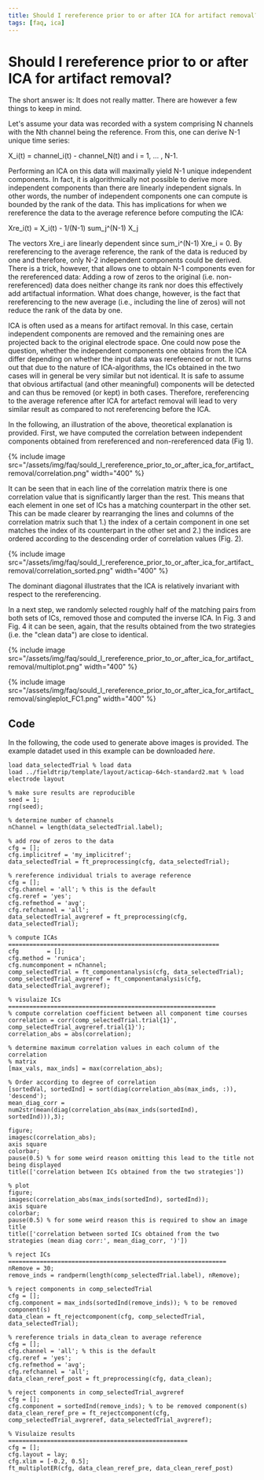 ```yaml
---
title: Should I rereference prior to or after ICA for artifact removal?
tags: [faq, ica]
---
```


# Should I rereference prior to or after ICA for artifact removal?

The short answer is: It does not really matter. There are however a few things to keep in mind.

Let's assume your data was recorded with a system comprising N channels with the Nth channel being the reference. From this, one can derive N-1 unique time series:

X_i(t) = channel_i(t) - channel_N(t) and i = 1, … , N-1. 

Performing an ICA on this data will maximally yield N-1 unique independent components. In fact, it is algorithmically not possible to derive more independent components than there are linearly independent signals. In other words, the number of independent components one can compute is bounded by the rank of the data. This has implications for when we rereference the data to the average reference before computing the ICA:

Xre_i(t) = X_i(t) - 1/(N-1) sum_j^(N-1) X_j

The vectors Xre_i are linearly dependent since sum_i^(N-1) Xre_i = 0. By rereferencing to the average reference, the rank of the data is reduced by one and therefore, only N-2 independent components could be derived. There is a trick, however, that allows one to obtain N-1 components even for the rereferenced data: Adding a row of zeros to the original (i.e. non-rereferenced) data does neither change its rank nor does this effectively add artifactual information. What does change, however, is the fact that rereferencing to the new average (i.e., including the line of zeros) will not reduce the rank of the data by one. 

ICA is often used as a means for artifact removal. In this case, certain independent components are removed and the remaining ones are projected back to the original electrode space. One could now pose the question, whether the independent components one obtains from the ICA differ depending on whether the input data was rerefeenced or not. It turns out that due to the nature of ICA-algorithms, the ICs obtained in the two cases will in general be very similar but not identical. It is safe to assume that obvious artifactual (and other meaningful) components will be detected and can thus be removed (or kept) in both cases. Therefore, rereferencing to the average reference after ICA for artefact removal will lead to very similar result as compared to not rereferencing before the ICA. 

In the following, an illustration of the above, theoretical explanation is provided. First, we have computed the correlation between independent components obtained from rereferenced and non-rereferenced data (Fig 1). 

{% include image src="/assets/img/faq/sould_I_rereference_prior_to_or_after_ica_for_artifact_removal/correlation.png" width="400" %}

It can be seen that in each line of the correlation matrix there is one correlation value that is significantly larger than the rest. This means that each element in one set of ICs has a matching counterpart in the other set. This can be made clearer by rearranging the lines and columns of the correlation matrix such that 1.) the index of a certain component in one set matches the index of its counterpart in the other set and 2.) the indices are ordered according to the descending order of correlation values (Fig. 2). 

{% include image src="/assets/img/faq/sould_I_rereference_prior_to_or_after_ica_for_artifact_removal/correlation_sorted.png" width="400" %}

The dominant diagonal illustrates that the ICA is relatively invariant with respect to the rereferencing.

In a next step, we randomly selected roughly half of the matching pairs from both sets of ICs, removed those and computed the inverse ICA. In Fig. 3 and Fig. 4 it can be seen, again, that the results obtained from the two strategies (i.e. the "clean data") are close to identical.

{% include image src="/assets/img/faq/sould_I_rereference_prior_to_or_after_ica_for_artifact_removal/multiplot.png" width="400" %}

{% include image src="/assets/img/faq/sould_I_rereference_prior_to_or_after_ica_for_artifact_removal/singleplot_FC1.png" width="400" %}


## Code

In the following, the code used to generate above images is provided. The example datadet used in this example can be downloaded *here*.

```
load data_selectedTrial % load data
load ../fieldtrip/template/layout/acticap-64ch-standard2.mat % load electrode layout

% make sure results are reproducible
seed = 1;
rng(seed);

% determine number of channels
nChannel = length(data_selectedTrial.label);

% add row of zeros to the data
cfg = [];
cfg.implicitref = 'my_implicitref'; 
data_selectedTrial = ft_preprocessing(cfg, data_selectedTrial);

% rereference individual trials to average reference
cfg = [];
cfg.channel = 'all'; % this is the default
cfg.reref = 'yes';
cfg.refmethod = 'avg';
cfg.refchannel = 'all';
data_selectedTrial_avgreref = ft_preprocessing(cfg, data_selectedTrial);

% compute ICAs ============================================================
cfg        = [];
cfg.method = 'runica'; 
cfg.numcomponent = nChannel;
comp_selectedTrial = ft_componentanalysis(cfg, data_selectedTrial);
comp_selectedTrial_avgreref = ft_componentanalysis(cfg, data_selectedTrial_avgreref);

% visulaize ICs ===========================================================
% compute correlation coefficient between all component time courses
correlation = corr(comp_selectedTrial.trial{1}', comp_selectedTrial_avgreref.trial{1}');
correlation_abs = abs(correlation);

% determine maximum correlation values in each column of the correlation
% matrix
[max_vals, max_inds] = max(correlation_abs);

% Order according to degree of correlation
[sortedVal, sortedInd] = sort(diag(correlation_abs(max_inds, :)), 'descend');
mean_diag_corr = num2str(mean(diag(correlation_abs(max_inds(sortedInd), sortedInd))),3);

figure;
imagesc(correlation_abs);
axis square
colorbar;
pause(0.5) % for some weird reason omitting this lead to the title not being displayed
title(['correlation between ICs obtained from the two strategies'])

% plot
figure;
imagesc(correlation_abs(max_inds(sortedInd), sortedInd));
axis square
colorbar;
pause(0.5) % for some weird reason this is required to show an image title
title(['correlation between sorted ICs obtained from the two strategies (mean diag corr:', mean_diag_corr, ')'])

% reject ICs ==============================================================
nRemove = 30;
remove_inds = randperm(length(comp_selectedTrial.label), nRemove); 

% reject components in comp_selectedTrial
cfg = [];
cfg.component = max_inds(sortedInd(remove_inds)); % to be removed component(s)
data_clean = ft_rejectcomponent(cfg, comp_selectedTrial, data_selectedTrial);

% rereference trials in data_clean to average reference
cfg = [];
cfg.channel = 'all'; % this is the default
cfg.reref = 'yes';
cfg.refmethod = 'avg';
cfg.refchannel = 'all';
data_clean_reref_post = ft_preprocessing(cfg, data_clean);

% reject components in comp_selectedTrial_avgreref
cfg = [];
cfg.component = sortedInd(remove_inds); % to be removed component(s)
data_clean_reref_pre = ft_rejectcomponent(cfg, comp_selectedTrial_avgreref, data_selectedTrial_avgreref);

% Visulaize results ===================================================
cfg = [];
cfg.layout = lay;
cfg.xlim = [-0.2, 0.5];
ft_multiplotER(cfg, data_clean_reref_pre, data_clean_reref_post)
```









